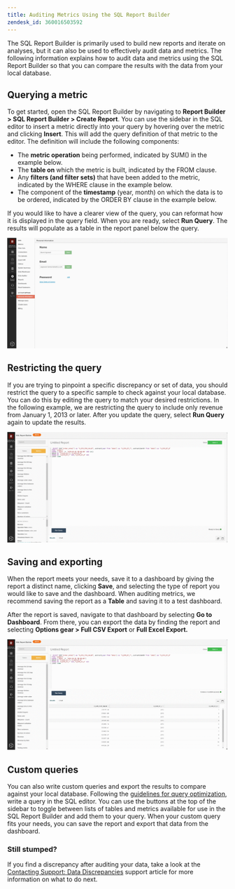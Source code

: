 ```yaml
---
title: Auditing Metrics Using the SQL Report Builder
zendesk_id: 360016503592
---
```


The SQL Report Builder is primarily used to build new reports and iterate on analyses, but it can also be used to effectively audit data and metrics. The following information explains how to audit data and metrics using the SQL Report Builder so that you can compare the results with the data from your local database.

## Querying a metric

To get started, open the SQL Report Builder by navigating to **Report Builder > SQL Report Builder > Create Report**. You can use the sidebar in the SQL editor to insert a metric directly into your query by hovering over the metric and clicking **Insert**. This will add the query definition of that metric to the editor. The definition will include the following components:

-  The **metric operation** being performed, indicated by SUM() in the example below.
-  The **table on** which the metric is built, indicated by the FROM clause.
-  Any **filters (and filter sets)** that have been added to the metric, indicated by the WHERE clause in the example below.
-  The component of the **timestamp** (year, month) on which the data is to be ordered, indicated by the ORDER BY clause in the example below.

If you would like to have a clearer view of the query, you can reformat how it is displayed in the query field. When you are ready, select **Run Query**. The results will populate as a table in the report panel below the query.

![](../../assets/gif1.gif)

## Restricting the query

If you are trying to pinpoint a specific discrepancy or set of data, you should restrict the query to a specific sample to check against your local database. You can do this by editing the query to match your desired restrictions. In the following example, we are restricting the query to include only revenue from January 1, 2013 or later. After you update the query, select **Run Query** again to update the results.

![](../../assets/gif2.gif)

## Saving and exporting

When the report meets your needs, save it to a dashboard by giving the report a distinct name, clicking **Save**, and selecting the type of report you would like to save and the dashboard. When auditing metrics, we recommend saving the report as a **Table** and saving it to a test dashboard.

After the report is saved, navigate to that dashboard by selecting **Go to Dashboard**. From there, you can export the data by finding the report and selecting **Options gear > Full CSV Export** or **Full Excel Export.**

![](../../assets/gif3.gif)

## Custom queries

You can also write custom queries and export the results to compare against your local database. Following the [guidelines for query optimization](../../best-practices/optimizing-your-sql-queries.md), write a query in the SQL editor. You can use the buttons at the top of the sidebar to toggle between lists of tables and metrics available for use in the SQL Report Builder and add them to your query. When your custom query fits your needs, you can save the report and export that data from the dashboard.

### Still stumped?

If you find a discrepancy after auditing your data, take a look at the [Contacting Support: Data Discrepancies](https://support.magento.com/hc/en-us/articles/360016505312) support article for more information on what to do next.
